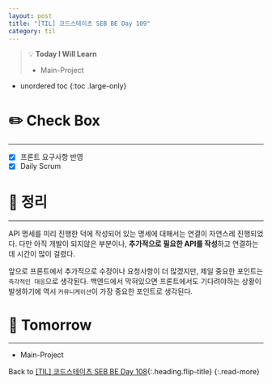 ```yaml
---
layout: post
title: "[TIL] 코드스테이츠 SEB BE Day 109"
category: til
---
```

> 💡 **Today I Will Learn**
>
> * Main-Project

* unordered toc
{:toc .large-only}

# ✏️ Check Box
***

* [x] <label>프론트 요구사항 반영</label>
* [x] <label>Daily Scrum</label>

# 📌 정리
***

API 명세를 미리 진행한 덕에 작성되어 있는 명세에 대해서는 연결이 자연스레 진행되었다. 다만 아직 개발이 되지않은 부분이나, **추가적으로 필요한 API를 작성**하고 연결하는데 시간이 많이 걸렸다.

앞으로 프론트에서 추가적으로 수정이나 요청사항이 더 많겠지만, 제일 중요한 포인트는 `즉각적인 대응`으로 생각된다. 백엔드에서 막혀있으면 프론트에서도 기다려야하는 상황이 발생하기에 역시 `커뮤니케이션`이 가장 중요한 포인트로 생각된다.

# 🎯 Tomorrow
***

* Main-Project

Back to [[TIL] 코드스테이츠 SEB BE Day 108](221005-til){:.heading.flip-title}
{:.read-more}